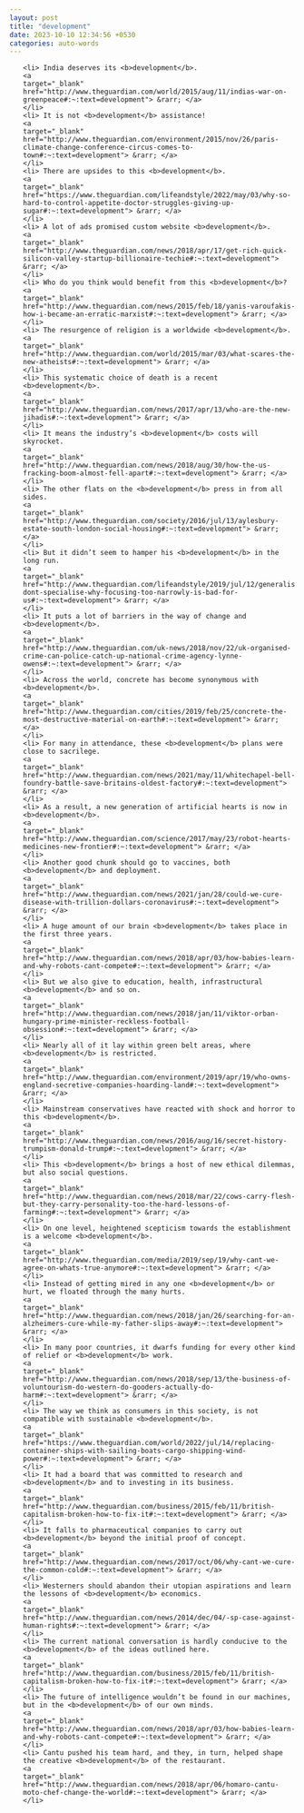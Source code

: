 ```yaml
---
layout: post
title: "development"
date: 2023-10-10 12:34:56 +0530
categories: auto-words
---
```

<ol>

    <li> India deserves its <b>development</b>.
    <a 
    target="_blank" 
    href="http://www.theguardian.com/world/2015/aug/11/indias-war-on-greenpeace#:~:text=development"> &rarr; </a>
    </li>
    <li> It is not <b>development</b> assistance!
    <a 
    target="_blank" 
    href="http://www.theguardian.com/environment/2015/nov/26/paris-climate-change-conference-circus-comes-to-town#:~:text=development"> &rarr; </a>
    </li>
    <li> There are upsides to this <b>development</b>.
    <a 
    target="_blank" 
    href="https://www.theguardian.com/lifeandstyle/2022/may/03/why-so-hard-to-control-appetite-doctor-struggles-giving-up-sugar#:~:text=development"> &rarr; </a>
    </li>
    <li> A lot of ads promised custom website <b>development</b>.
    <a 
    target="_blank" 
    href="http://www.theguardian.com/news/2018/apr/17/get-rich-quick-silicon-valley-startup-billionaire-techie#:~:text=development"> &rarr; </a>
    </li>
    <li> Who do you think would benefit from this <b>development</b>?
    <a 
    target="_blank" 
    href="http://www.theguardian.com/news/2015/feb/18/yanis-varoufakis-how-i-became-an-erratic-marxist#:~:text=development"> &rarr; </a>
    </li>
    <li> The resurgence of religion is a worldwide <b>development</b>.
    <a 
    target="_blank" 
    href="http://www.theguardian.com/world/2015/mar/03/what-scares-the-new-atheists#:~:text=development"> &rarr; </a>
    </li>
    <li> This systematic choice of death is a recent <b>development</b>.
    <a 
    target="_blank" 
    href="http://www.theguardian.com/news/2017/apr/13/who-are-the-new-jihadis#:~:text=development"> &rarr; </a>
    </li>
    <li> It means the industry’s <b>development</b> costs will skyrocket.
    <a 
    target="_blank" 
    href="http://www.theguardian.com/news/2018/aug/30/how-the-us-fracking-boom-almost-fell-apart#:~:text=development"> &rarr; </a>
    </li>
    <li> The other flats on the <b>development</b> press in from all sides.
    <a 
    target="_blank" 
    href="http://www.theguardian.com/society/2016/jul/13/aylesbury-estate-south-london-social-housing#:~:text=development"> &rarr; </a>
    </li>
    <li> But it didn’t seem to hamper his <b>development</b> in the long run.
    <a 
    target="_blank" 
    href="http://www.theguardian.com/lifeandstyle/2019/jul/12/generalise-dont-specialise-why-focusing-too-narrowly-is-bad-for-us#:~:text=development"> &rarr; </a>
    </li>
    <li> It puts a lot of barriers in the way of change and <b>development</b>.
    <a 
    target="_blank" 
    href="http://www.theguardian.com/uk-news/2018/nov/22/uk-organised-crime-can-police-catch-up-national-crime-agency-lynne-owens#:~:text=development"> &rarr; </a>
    </li>
    <li> Across the world, concrete has become synonymous with <b>development</b>.
    <a 
    target="_blank" 
    href="http://www.theguardian.com/cities/2019/feb/25/concrete-the-most-destructive-material-on-earth#:~:text=development"> &rarr; </a>
    </li>
    <li> For many in attendance, these <b>development</b> plans were close to sacrilege.
    <a 
    target="_blank" 
    href="http://www.theguardian.com/news/2021/may/11/whitechapel-bell-foundry-battle-save-britains-oldest-factory#:~:text=development"> &rarr; </a>
    </li>
    <li> As a result, a new generation of artificial hearts is now in <b>development</b>.
    <a 
    target="_blank" 
    href="http://www.theguardian.com/science/2017/may/23/robot-hearts-medicines-new-frontier#:~:text=development"> &rarr; </a>
    </li>
    <li> Another good chunk should go to vaccines, both <b>development</b> and deployment.
    <a 
    target="_blank" 
    href="http://www.theguardian.com/news/2021/jan/28/could-we-cure-disease-with-trillion-dollars-coronavirus#:~:text=development"> &rarr; </a>
    </li>
    <li> A huge amount of our brain <b>development</b> takes place in the first three years.
    <a 
    target="_blank" 
    href="http://www.theguardian.com/news/2018/apr/03/how-babies-learn-and-why-robots-cant-compete#:~:text=development"> &rarr; </a>
    </li>
    <li> But we also give to education, health, infrastructural <b>development</b> and so on.
    <a 
    target="_blank" 
    href="http://www.theguardian.com/news/2018/jan/11/viktor-orban-hungary-prime-minister-reckless-football-obsession#:~:text=development"> &rarr; </a>
    </li>
    <li> Nearly all of it lay within green belt areas, where <b>development</b> is restricted.
    <a 
    target="_blank" 
    href="http://www.theguardian.com/environment/2019/apr/19/who-owns-england-secretive-companies-hoarding-land#:~:text=development"> &rarr; </a>
    </li>
    <li> Mainstream conservatives have reacted with shock and horror to this <b>development</b>.
    <a 
    target="_blank" 
    href="http://www.theguardian.com/news/2016/aug/16/secret-history-trumpism-donald-trump#:~:text=development"> &rarr; </a>
    </li>
    <li> This <b>development</b> brings a host of new ethical dilemmas, but also social questions.
    <a 
    target="_blank" 
    href="http://www.theguardian.com/news/2018/mar/22/cows-carry-flesh-but-they-carry-personality-too-the-hard-lessons-of-farming#:~:text=development"> &rarr; </a>
    </li>
    <li> On one level, heightened scepticism towards the establishment is a welcome <b>development</b>.
    <a 
    target="_blank" 
    href="http://www.theguardian.com/media/2019/sep/19/why-cant-we-agree-on-whats-true-anymore#:~:text=development"> &rarr; </a>
    </li>
    <li> Instead of getting mired in any one <b>development</b> or hurt, we floated through the many hurts.
    <a 
    target="_blank" 
    href="http://www.theguardian.com/news/2018/jan/26/searching-for-an-alzheimers-cure-while-my-father-slips-away#:~:text=development"> &rarr; </a>
    </li>
    <li> In many poor countries, it dwarfs funding for every other kind of relief or <b>development</b> work.
    <a 
    target="_blank" 
    href="http://www.theguardian.com/news/2018/sep/13/the-business-of-voluntourism-do-western-do-gooders-actually-do-harm#:~:text=development"> &rarr; </a>
    </li>
    <li> The way we think as consumers in this society, is not compatible with sustainable <b>development</b>.
    <a 
    target="_blank" 
    href="https://www.theguardian.com/world/2022/jul/14/replacing-container-ships-with-sailing-boats-cargo-shipping-wind-power#:~:text=development"> &rarr; </a>
    </li>
    <li> It had a board that was committed to research and <b>development</b> and to investing in its business.
    <a 
    target="_blank" 
    href="http://www.theguardian.com/business/2015/feb/11/british-capitalism-broken-how-to-fix-it#:~:text=development"> &rarr; </a>
    </li>
    <li> It falls to pharmaceutical companies to carry out <b>development</b> beyond the initial proof of concept.
    <a 
    target="_blank" 
    href="http://www.theguardian.com/news/2017/oct/06/why-cant-we-cure-the-common-cold#:~:text=development"> &rarr; </a>
    </li>
    <li> Westerners should abandon their utopian aspirations and learn the lessons of <b>development</b> economics.
    <a 
    target="_blank" 
    href="http://www.theguardian.com/news/2014/dec/04/-sp-case-against-human-rights#:~:text=development"> &rarr; </a>
    </li>
    <li> The current national conversation is hardly conducive to the <b>development</b> of the ideas outlined here.
    <a 
    target="_blank" 
    href="http://www.theguardian.com/business/2015/feb/11/british-capitalism-broken-how-to-fix-it#:~:text=development"> &rarr; </a>
    </li>
    <li> The future of intelligence wouldn’t be found in our machines, but in the <b>development</b> of our own minds.
    <a 
    target="_blank" 
    href="http://www.theguardian.com/news/2018/apr/03/how-babies-learn-and-why-robots-cant-compete#:~:text=development"> &rarr; </a>
    </li>
    <li> Cantu pushed his team hard, and they, in turn, helped shape the creative <b>development</b> of the restaurant.
    <a 
    target="_blank" 
    href="http://www.theguardian.com/news/2018/apr/06/homaro-cantu-moto-chef-change-the-world#:~:text=development"> &rarr; </a>
    </li>